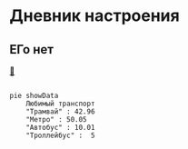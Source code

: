 # Дневник настроения
## ЕГо нет
[:bee:](Markdown.md 'Интересная статья')

```mermaid

pie showData
    Любимый транспорт
    "Трамвай" : 42.96
    "Метро" : 50.05
    "Автобус" : 10.01
    "Троллейбус" :  5

```